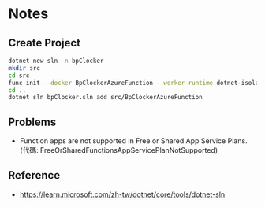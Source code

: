 # Notes

## Create Project

```sh
dotnet new sln -n bpClocker
mkdir src
cd src
func init --docker BpClockerAzureFunction --worker-runtime dotnet-isolated --target-framework net8.0
cd ..
dotnet sln bpClocker.sln add src/BpClockerAzureFunction
```

## Problems

- Function apps are not supported in Free or Shared App Service Plans. (代碼: FreeOrSharedFunctionsAppServicePlanNotSupported)

## Reference

- <https://learn.microsoft.com/zh-tw/dotnet/core/tools/dotnet-sln>

